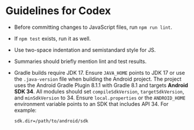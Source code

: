 # Guidelines for Codex

- Before committing changes to JavaScript files, run `npm run lint`.
- If `npm test` exists, run it as well.
- Use two-space indentation and semistandard style for JS.
- Summaries should briefly mention lint and test results.
- Gradle builds require JDK 17. Ensure `JAVA_HOME` points to JDK 17 or use the
  `.java-version` file when building the Android project. The project uses the
  Android Gradle Plugin 8.1.1 with Gradle 8.1 and targets **Android SDK 34**.
  All modules should set `compileSdkVersion`, `targetSdkVersion`, and
  `minSdkVersion` to 34. Ensure `local.properties` or the `ANDROID_HOME`
  environment variable points to an SDK that includes API 34.
  For example:

  ```properties
  sdk.dir=/path/to/android/sdk
  ```
